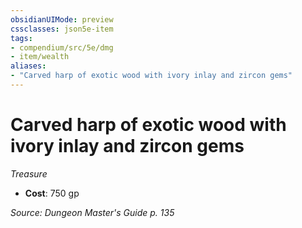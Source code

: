 ```yaml
---
obsidianUIMode: preview
cssclasses: json5e-item
tags:
- compendium/src/5e/dmg
- item/wealth
aliases: 
- "Carved harp of exotic wood with ivory inlay and zircon gems"
---
```

# Carved harp of exotic wood with ivory inlay and zircon gems
*Treasure*  

- **Cost**: 750 gp

*Source: Dungeon Master's Guide p. 135*